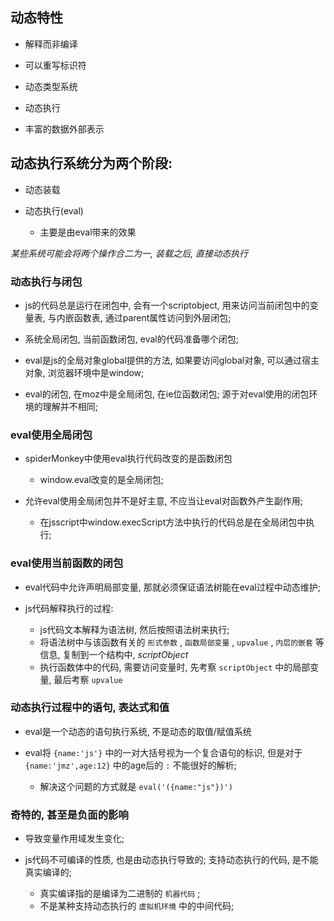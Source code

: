 ## 动态特性

* 解释而非编译

* 可以重写标识符

* 动态类型系统

* 动态执行

* 丰富的数据外部表示

## 动态执行系统分为两个阶段:

* 动态装载

* 动态执行(eval)
  + 主要是由eval带来的效果

*某些系统可能会将两个操作合二为一, 装载之后, 直接动态执行*

### 动态执行与闭包

* js的代码总是运行在闭包中, 会有一个scriptobject, 用来访问当前闭包中的变量表, 与内嵌函数表, 通过parent属性访问到外层闭包; 

* 系统全局闭包, 当前函数闭包, eval的代码准备哪个闭包; 

* eval是js的全局对象global提供的方法, 如果要访问global对象, 可以通过宿主对象, 浏览器环境中是window; 

* eval的闭包, 在moz中是全局闭包, 在ie位函数闭包; 源于对eval使用的闭包环境的理解并不相同; 

### eval使用全局闭包

* spiderMonkey中使用eval执行代码改变的是函数闭包
  + window.eval改变的是全局闭包; 

* 允许eval使用全局闭包并不是好主意, 不应当让eval对函数外产生副作用; 
  + 在jsscript中window.execScript方法中执行的代码总是在全局闭包中执行; 

### eval使用当前函数的闭包

* eval代码中允许声明局部变量, 那就必须保证语法树能在eval过程中动态维护; 

* js代码解释执行的过程:
  + js代码文本解释为语法树, 然后按照语法树来执行; 
  + 将语法树中与该函数有关的 `形式参数` , `函数局部变量` , `upvalue` , `内层的嵌套` 等信息, 复制到一个结构中, *scriptObject*
  + 执行函数体中的代码, 需要访问变量时, 先考察 `scriptObject` 中的局部变量, 最后考察 `upvalue`

### 动态执行过程中的语句, 表达式和值

* eval是一个动态的语句执行系统, 不是动态的取值/赋值系统

* eval将 `{name:'js'}` 中的一对大括号视为一个复合语句的标识, 但是对于 `{name:'jmz',age:12}` 中的age后的 `:` 不能很好的解析; 
  + 解决这个问题的方式就是 `eval('({name:"js"})')`

### 奇特的, 甚至是负面的影响

* 导致变量作用域发生变化; 

* js代码不可编译的性质, 也是由动态执行导致的; 支持动态执行的代码, 是不能真实编译的; 
  + 真实编译指的是编译为二进制的 `机器代码` ; 
  + 不是某种支持动态执行的 `虚拟机环境` 中的中间代码; 

